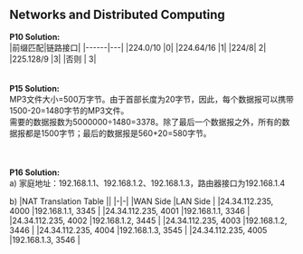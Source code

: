 ## Networks and Distributed Computing 

**P10 Solution:** <br/>
|前缀匹配|链路接口|
|------|---|
|224.0/10 |0|
|224.64/16 |1|
|224/8| 2|
|225.128/9 |3|
|否则 | 3|
<br/>
<br/>
<br/>
**P15 Solution:**<br/>
MP3文件大小=500万字节。由于首部长度为20字节，因此，每个数据报可以携带1500-20=1480字节的MP3文件。<br/>
需要的数据报数为5000000÷1480=3378。除了最后一个数据报之外，所有的数据报都是1500字节；最后的数据报是560+20=580字节。<br/>
<br/>
<br/>
<br/>
**P16 Solution:**<br/>
a) 家庭地址：192.168.1.1、192.168.1.2、192.168.1.3，路由器接口为192.168.1.4

b) 
|NAT Translation Table ||
|-|-|
|WAN Side |LAN Side |
|24.34.112.235, 4000 |192.168.1.1, 3345 |
|24.34.112.235, 4001 |192.168.1.1, 3346 |
|24.34.112.235, 4002 |192.168.1.2, 3445 |
|24.34.112.235, 4003 |192.168.1.2, 3446 |
|24.34.112.235, 4004 |192.168.1.3, 3545 |
|24.34.112.235, 4005 |192.168.1.3, 3546 |
